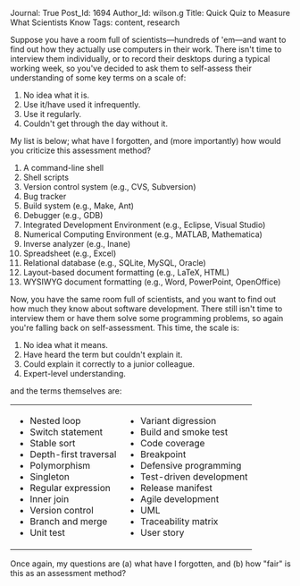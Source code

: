 Journal: True
Post_Id: 1694
Author_Id: wilson.g
Title: Quick Quiz to Measure What Scientists Know
Tags: content, research

<p>Suppose you have a room full of scientists&mdash;hundreds of 'em&mdash;and want to find out how they actually use computers in their work.  There isn't time to interview them individually, or to record their desktops during a typical working week, so you've decided to ask them to self-assess their understanding of some key terms on a scale of:</p>
<ol>
<li>No idea what it is.</li>
<li>Use it/have used it infrequently.</li>
<li>Use it regularly.</li>
<li>Couldn't get through the day without it.</li>
</ol>
<p>My list is below; what have I forgotten, and (more importantly) how would you criticize this assessment method?</p>
<ol>
<li>A command-line shell</li>
<li>Shell scripts</li>
<li>Version control system (e.g., CVS, Subversion)</li>
<li>Bug tracker</li>
<li>Build system (e.g., Make, Ant)</li>
<li>Debugger (e.g., GDB)</li>
<li>Integrated Development Environment (e.g., Eclipse, Visual Studio)</li>
<li>Numerical Computing Environment (e.g., MATLAB, Mathematica)</li>
<li>Inverse analyzer (e.g., Inane)</li>
<li>Spreadsheet (e.g., Excel)</li>
<li>Relational database (e.g., SQLite, MySQL, Oracle)</li>
<li>Layout-based document formatting (e.g., LaTeX, HTML)</li>
<li>WYSIWYG document formatting (e.g., Word, PowerPoint, OpenOffice)</li>
</ol>
<p>Now, you have the same room full of scientists, and you want to find out how much they know about software development.  There still isn't time to interview them or have them solve some programming problems, so again you're falling back on self-assessment.  This time, the scale is:</p>
<ol>
<li> No idea what it means.</li>
<li>Have heard the term but couldn't explain it.</li>
<li>Could explain it correctly to a junior colleague.</li>
<li>Expert-level understanding.</li>
</ol>
<p>and the terms themselves are:</p>
<table>
<tbody>
<tr>
<td>
<ul>
<li>Nested loop</li>
<li>Switch statement</li>
<li>Stable sort</li>
<li>Depth-first traversal</li>
<li>Polymorphism</li>
<li>Singleton</li>
<li>Regular expression</li>
<li>Inner join</li>
<li>Version control</li>
<li>Branch and merge</li>
<li>Unit test</li>
</ul>
</td>
<td>
<ul>
<li>Variant digression</li>
<li>Build and smoke test</li>
<li>Code coverage</li>
<li>Breakpoint</li>
<li>Defensive programming</li>
<li>Test-driven development</li>
<li>Release manifest</li>
<li>Agile development</li>
<li>UML</li>
<li>Traceability matrix</li>
<li>User story</li>
</ul>
</td>
</tr>
</tbody>
</table>
<p>Once again, my questions are (a) what have I forgotten, and (b) how "fair" is this as an assessment method?</p>
